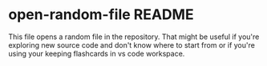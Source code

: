 # open-random-file README

This file opens a random file in the repository. That might be useful if you're exploring new source code and don't know where to start from or
if you're using your keeping flashcards in vs code workspace.
